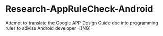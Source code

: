 # Research-AppRuleCheck-Android
Attempt to translate the Google APP Design Guide doc into programming rules to advise Android developer -[ING]-
